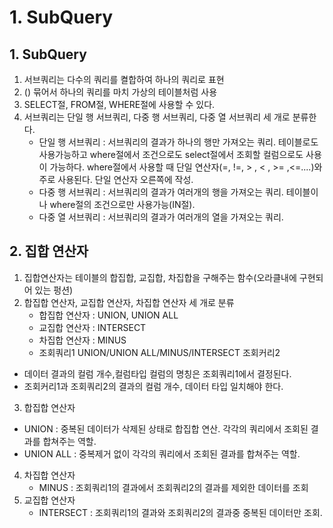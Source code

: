 # 1. SubQuery
## 1. SubQuery
1. 서브쿼리는 다수의 쿼리를 켤합하여 하나의 쿼리로 표현
2. () 묶어서 하나의 쿼리를 마치 가상의 테이블처럼 사용
3. SELECT절, FROM절, WHERE절에 사용할 수 있다. 
4. 서브쿼리는 단일 행 서브쿼리, 다중 행 서브쿼리, 다중 열 서브쿼리 세 개로 분류한다.
    - 단일 행 서브쿼리 : 서브쿼리의 결과가 하나의 행만 가져오는 쿼리. 테이블로도 사용가능하고 where절에서 조건으로도 select절에서 조회할 컬럼으로도 사용이 가능하다. where절에서 사용할 때 단일 연산자(=, !=, > , < , >= ,<=....)와 주로 사용된다. 단일 연산자 오른쪽에 작성.
    - 다중 행 서브쿼리 : 서브쿼리의 결과가 여러개의 행을 가져오는 쿼리. 테이블이나 where절의 조건으로만 사용가능(IN절).
    - 다중 열 서브쿼리 : 서브쿼리의 결과가 여러개의 열을 가져오는 쿼리.
## 2. 집합 연산자
1. 집합연산자는 테이블의 합집합, 교집합, 차집합을 구해주는 함수(오라클내에 구현되어 있는 펑션)
2. 합집합 연산자, 교집합 연산자, 차집합 연산자 세 개로 분류
    - 합집합 연산자 : UNION, UNION ALL
    - 교집합 연산자 : INTERSECT
    - 차집합 연산자 : MINUS
    - 조회쿼리1 
    UNION/UNION ALL/MINUS/INTERSECT
    조회커리2
 - 데이터 결과의 컬럼 개수,컬럼타입 컬럼의 명칭은 조회쿼리1에서 결정된다.
 - 조회커리1과 조회쿼리2의 결과의 컬럼 개수, 데이터 타입 일치해야 한다.
3. 합집합 연산자
 - UNION : 중복된 데이터가 삭제된 상태로 합집합 연산. 각각의 쿼리에서 조회된 결과를 합쳐주는 역할.
 - UNION ALL : 중복제거 없이 각각의 쿼리에서 조회된 결과를 합쳐주는 역할.
4. 차집합 연산자
    - MINUS : 조회쿼리1의 결과에서 조회쿼리2의 결과를 제외한 데이터를 조회
5. 교집합 연산자
    - INTERSECT : 조회쿼리1의 결과와 조회쿼리2의 결과중 중복된 데이터만 조회.



